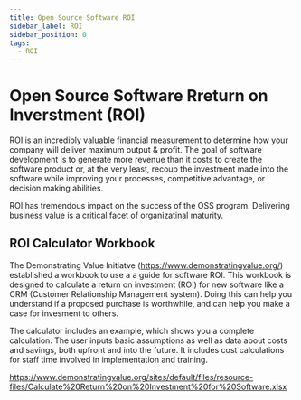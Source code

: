 ```yaml
---
title: Open Source Software ROI
sidebar_label: ROI
sidebar_position: 0
tags: 
  - ROI
---
```


# Open Source Software Rreturn on Inverstment (ROI)

ROI is an incredibly valuable financial measurement to determine how your company will deliver maximum output & profit. The goal of software development is to generate more revenue than it costs to create the software product or, at the very least, recoup the investment made into the software while improving your processes, competitive advantage, or decision making abilities.

ROI has tremendous impact on the success of the OSS program. Delivering business value is a critical facet of organizatinal maturity. 

## ROI Calculator Workbook

The Demonstrating Value Initiatve (https://www.demonstratingvalue.org/) established a workbook to use a a guide for software ROI. This workbook is designed to calculate a return on investment (ROI) for new software like a CRM (Customer Relationship Management system). Doing this can help you understand if a proposed purchase is worthwhile, and can help you make a case for invesment to others.  

 The calculator includes an example, which shows you a complete calculation. The user inputs basic assumptions as well as data about costs and savings, both upfront and into the future.  It includes cost calculations for staff time involved in implementation and training.

 https://www.demonstratingvalue.org/sites/default/files/resource-files/Calculate%20Return%20on%20Investment%20for%20Software.xlsx